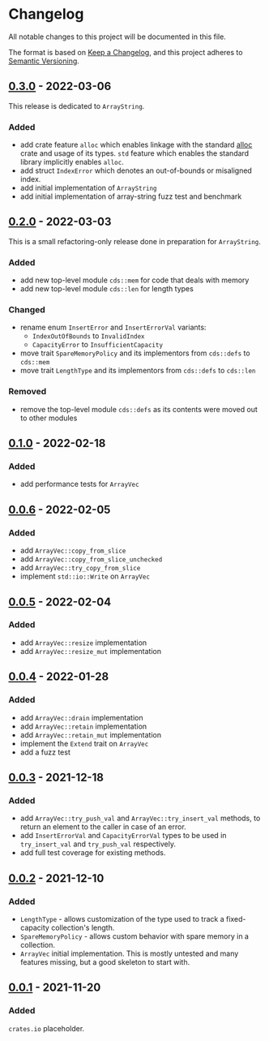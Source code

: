 # Changelog
All notable changes to this project will be documented in this file.

The format is based on [Keep a Changelog](https://keepachangelog.com/en/1.0.0/),
and this project adheres to [Semantic Versioning](https://semver.org/spec/v2.0.0.html).

## [0.3.0] - 2022-03-06
This release is dedicated to `ArrayString`.

### Added
- add crate feature `alloc` which enables linkage with the standard [alloc] crate
  and usage of its types. `std` feature which enables the standard library implicitly
  enables `alloc`.
- add struct `IndexError` which denotes an out-of-bounds or misaligned index.
- add initial implementation of `ArrayString`
- add initial implementation of array-string fuzz test and benchmark

[alloc]: https://doc.rust-lang.org/alloc/

## [0.2.0] - 2022-03-03
This is a small refactoring-only release done in preparation for `ArrayString`.

### Added
- add new top-level module `cds::mem` for code that deals with memory
- add new top-level module `cds::len` for length types

### Changed
- rename enum `InsertError` and `InsertErrorVal` variants:
  - `IndexOutOfBounds` to `InvalidIndex`
  - `CapacityError` to `InsufficientCapacity`
- move trait `SpareMemoryPolicy` and its implementors from `cds::defs` to `cds::mem`
- move trait `LengthType` and its implementors from `cds::defs` to `cds::len`

### Removed
- remove the top-level module `cds::defs` as its contents were moved out to other modules

## [0.1.0] - 2022-02-18
### Added
- add performance tests for `ArrayVec`

## [0.0.6] - 2022-02-05
### Added
- add `ArrayVec::copy_from_slice`
- add `ArrayVec::copy_from_slice_unchecked`
- add `ArrayVec::try_copy_from_slice`
- implement `std::io::Write` on `ArrayVec`

## [0.0.5] - 2022-02-04
### Added
- add `ArrayVec::resize` implementation
- add `ArrayVec::resize_mut` implementation

## [0.0.4] - 2022-01-28
### Added
- add `ArrayVec::drain` implementation
- add `ArrayVec::retain` implementation
- add `ArrayVec::retain_mut` implementation
- implement the `Extend` trait on `ArrayVec`
- add a fuzz test

## [0.0.3] - 2021-12-18
### Added
- add `ArrayVec::try_push_val` and `ArrayVec::try_insert_val` methods, to return an element to the caller
  in case of an error.
- add `InsertErrorVal` and `CapacityErrorVal` types to be used in `try_insert_val` and `try_push_val` respectively.
- add full test coverage for existing methods.

## [0.0.2] - 2021-12-10
### Added
- `LengthType` - allows customization of the type used to track a fixed-capacity collection's
  length.
- `SpareMemoryPolicy` - allows custom behavior with spare memory in a collection.
- `ArrayVec` initial implementation. This is mostly untested and many features missing,
  but a good skeleton to start with.

## [0.0.1] - 2021-11-20
### Added
`crates.io` placeholder.


[0.0.1]: https://github.com/r-bk/cds/releases/tag/v0.0.1
[0.0.2]: https://github.com/r-bk/cds/compare/v0.0.1...v0.0.2
[0.0.3]: https://github.com/r-bk/cds/compare/v0.0.2...v0.0.3
[0.0.4]: https://github.com/r-bk/cds/compare/v0.0.3...v0.0.4
[0.0.5]: https://github.com/r-bk/cds/compare/v0.0.4...v0.0.5
[0.0.6]: https://github.com/r-bk/cds/compare/v0.0.5...v0.0.6
[0.1.0]: https://github.com/r-bk/cds/compare/v0.0.6...v0.1.0
[0.2.0]: https://github.com/r-bk/cds/compare/v0.1.0...v0.2.0
[0.3.0]: https://github.com/r-bk/cds/compare/v0.2.0...v0.3.0
